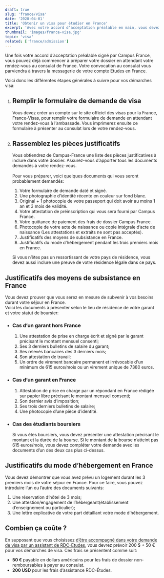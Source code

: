 ```yaml
---
draft: true
slug: 'france/visa'
date: '2020-04-01'
title: 'Obtenir un visa pour étudier en France'
excerpt: 'Avec votre accord d’acceptation préalable en main, vous devez maintenant faire une demande de visa auprès du consulat français dans votre pays. Ce guide vous donne les informations nécessaires et vous explique les différentes étapes à suivre pour l’obtention du visa.'
thumbnail: 'images/france-visa.jpg'
topic: 'visa'
related: ['france/admission']
---
```

Une fois votre accord d’acceptation préalable signé par Campus France, vous pouvez déjà commencer à préparer votre dossier en attendant votre rendez-vous au consulat de France.
Votre convocation au consulat vous parviendra à travers la messagerie de votre compte Etudes en France.

Voici donc les différentes étapes générales à suivre pour vos démarches visa:

1. ## Remplir le formulaire de demande de visa
   
   Vous devez créer un compte sur le site officiel des visas pour la France, France-Visas, pour remplir votre formulaire de demande en attendant votre rendez-vous à l’ambassade. Vous imprimerez ensuite ce formulaire à présenter au consulat lors de votre rendez-vous.

2. ## Rassemblez les pièces justificatifs

   Vous obtiendrez de Campus-France une liste des pièces justificatives à inclure dans votre dossier. Assurez-vous d’apporter tous les documents demandés à votre rendez-vous.
   \
   \
   Pour vous préparer, voici quelques documents qui vous seront probablement demandés:
  
    1. Votre formulaire de demande daté et signé.
    2. Une photographie d’identité récente en couleur sur fond blanc.
    3. Original + 1 photocopie de votre passeport qui doit avoir au moins 1 an et 3 mois de validité. 
    4. Votre attestation de préinscription qui vous sera fourni par Campus France.
    4. Votre quittance de paiement des frais de dossier Campus France.
    6. Photocopie de votre acte de naissance ou copie intégrale d’acte de naissance (Les attestations et extraits ne sont pas acceptés).
    7. Justificatifs des moyens de subsistance en France.
    8. Justificatifs du mode d’hébergement pendant les trois premiers mois en France.
   
   Si vous n’êtes pas un ressortissant de votre pays de résidence, vous devez aussi inclure une preuve de votre résidence légale dans ce pays.

## Justificatifs des moyens de subsistance en France

Vous devez prouver que vous serez en mesure de subvenir à vos besoins durant votre séjour en France.\
Voici les documents à présenter selon le lieu de résidence de votre garant et votre statut de boursier:

* ### Cas d’un garant hors France

    1. Une attestation de prise en charge écrit et signé par le garant précisant le montant mensuel consenti;
    2. Ses 3 derniers bulletins de salaire du garant;
    3. Ses relevés bancaires des 3 derniers mois;
    4. Son attestation de travail;
    5. Un ordre de virement bancaire permanent et irrévocable d'un minimum de 615 euros/mois ou un virement unique de 7380 euros.

* ### Cas d’un garant en France

    1. Attestation de prise en charge par un répondant en France rédigée sur papier libre précisant le montant mensuel consenti;
    2. Son dernier avis d’imposition;
    3. Ses trois derniers bulletins de salaire;
    4. Une photocopie d’une pièce d’identité.

* ### Cas des étudiants boursiers

    Si vous êtes boursiers, vous devez présenter une attestation précisant le montant et la durée de la bourse.
    Si le montant de la bourse n’atteint pas 615 euros/mois, vous devez compléter votre demande avec les documents d’un des deux cas plus ci-dessus.

## Justificatifs du mode d’hébergement en France

Vous devez démontrer que vous avez prévu un logement durant les 3 premiers mois de votre séjour en France. 
Pour ce faire, vous pouvez introduire l’un ou l’autre des documents suivants:

1. Une réservation d’hôtel de 3 mois;
2. Une attestion/engagement de l’hébergeant(établissement d’enseignement ou particulier);
3. Une lettre explicative de votre part détaillant votre mode d’hébergement.

## Combien ça coûte ?

En supposant que vous choisissez [d’être accompagné dans votre demande de visa par un assistant de RDC-Etudes](/accompagnement), vous devrez prévoir 200 $ + 50 € pour vos démarches de visa.
Ces frais se présentent comme suit:

- **50 €** payable en dollars américains pour les frais de dossier non-remboursables à payer au consulat.
- **200 USD** pour les frais d’assistance RDC-Études.
   
